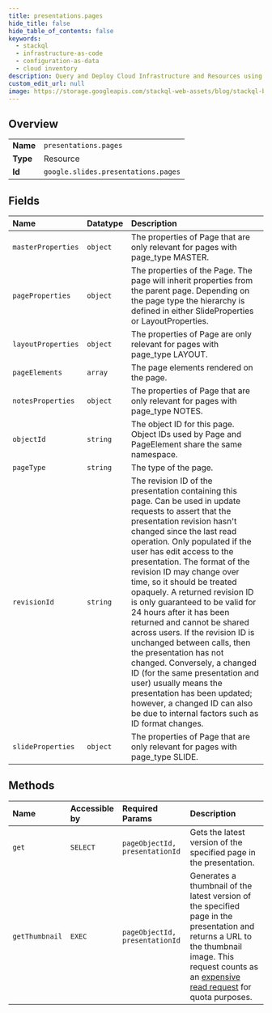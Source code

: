 ```yaml
---
title: presentations.pages
hide_title: false
hide_table_of_contents: false
keywords:
  - stackql
  - infrastructure-as-code
  - configuration-as-data
  - cloud inventory
description: Query and Deploy Cloud Infrastructure and Resources using SQL
custom_edit_url: null
image: https://storage.googleapis.com/stackql-web-assets/blog/stackql-blog-post-featured-image.png
---
```

  
    

## Overview
<table><tbody>
<tr><td><b>Name</b></td><td><code>presentations.pages</code></td></tr>
<tr><td><b>Type</b></td><td>Resource</td></tr>
<tr><td><b>Id</b></td><td><code>google.slides.presentations.pages</code></td></tr>
</tbody></table>

## Fields
| Name | Datatype | Description |
|:-----|:---------|:------------|
| `masterProperties` | `object` | The properties of Page that are only relevant for pages with page_type MASTER. |
| `pageProperties` | `object` | The properties of the Page. The page will inherit properties from the parent page. Depending on the page type the hierarchy is defined in either SlideProperties or LayoutProperties. |
| `layoutProperties` | `object` | The properties of Page are only relevant for pages with page_type LAYOUT. |
| `pageElements` | `array` | The page elements rendered on the page. |
| `notesProperties` | `object` | The properties of Page that are only relevant for pages with page_type NOTES. |
| `objectId` | `string` | The object ID for this page. Object IDs used by Page and PageElement share the same namespace. |
| `pageType` | `string` | The type of the page. |
| `revisionId` | `string` | The revision ID of the presentation containing this page. Can be used in update requests to assert that the presentation revision hasn't changed since the last read operation. Only populated if the user has edit access to the presentation. The format of the revision ID may change over time, so it should be treated opaquely. A returned revision ID is only guaranteed to be valid for 24 hours after it has been returned and cannot be shared across users. If the revision ID is unchanged between calls, then the presentation has not changed. Conversely, a changed ID (for the same presentation and user) usually means the presentation has been updated; however, a changed ID can also be due to internal factors such as ID format changes. |
| `slideProperties` | `object` | The properties of Page that are only relevant for pages with page_type SLIDE. |
## Methods
| Name | Accessible by | Required Params | Description |
|:-----|:--------------|:----------------|:------------|
| `get` | `SELECT` | `pageObjectId, presentationId` | Gets the latest version of the specified page in the presentation. |
| `getThumbnail` | `EXEC` | `pageObjectId, presentationId` | Generates a thumbnail of the latest version of the specified page in the presentation and returns a URL to the thumbnail image. This request counts as an [expensive read request](/slides/limits) for quota purposes. |
